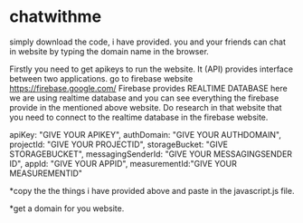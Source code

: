 # chatwithme

simply download the code, i have provided. 
you and your friends can chat in website by typing the domain name in the browser.

Firstly you need to get apikeys to run the website. It (API) provides interface between two applications.
go to firebase website https://firebase.google.com/
Firebase provides REALTIME DATABASE here we are using realtime database and you can see everything the firebase provide in the mentioned above website.
Do research in that website that you need to connect to the realtime database in the firebase website.

apiKey: "GIVE YOUR APIKEY",
authDomain: "GIVE YOUR AUTHDOMAIN",
projectId: "GIVE YOUR PROJECTID",
storageBucket: "GIVE STORAGEBUCKET",
messagingSenderId: "GIVE YOUR MESSAGINGSENDER ID",
appId: "GIVE YOUR APPID",
measurementId:"GIVE YOUR MEASUREMENTID"

*copy the the things i have provided above and paste in the javascript.js file.

*get a domain for you website.

